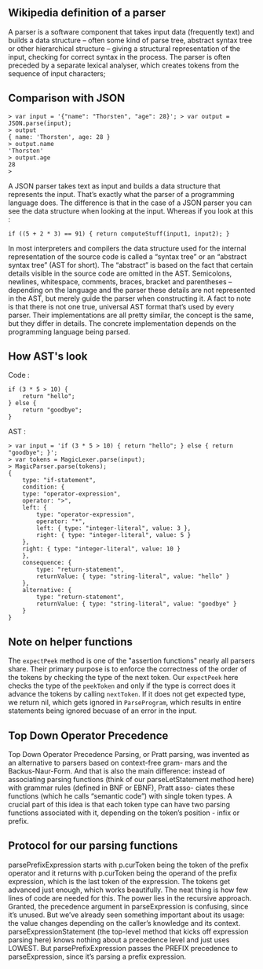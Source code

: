 ## Wikipedia definition of a parser
A parser is a software component that takes input data (frequently text) and builds a data structure – often some kind of parse tree, abstract syntax tree or other hierarchical structure – giving a structural representation of the input, checking for correct syntax in the process. The parser is often preceded by a separate lexical analyser, which creates tokens from the sequence of input characters;

## Comparison with JSON
```
> var input = '{"name": "Thorsten", "age": 28}'; > var output = JSON.parse(input);
> output
{ name: 'Thorsten', age: 28 }
> output.name
'Thorsten'
> output.age
28
>
```
A JSON parser takes text as input and builds a data structure that represents the input. That’s exactly what the parser of a programming language does. The difference is that in the case of a JSON parser you can see the data structure when looking at the input. Whereas if you look at this :
```
if ((5 + 2 * 3) == 91) { return computeStuff(input1, input2); }
```

In most interpreters and compilers the data structure used for the internal representation of
the source code is called a “syntax tree” or an “abstract syntax tree” (AST for short). The “abstract” is based on the fact that certain details visible in the source code are omitted in the AST. Semicolons, newlines, whitespace, comments, braces, bracket and parentheses – depending on the language and the parser these details are not represented in the AST, but merely guide
the parser when constructing it.
A fact to note is that there is not one true, universal AST format that’s used by every parser. Their implementations are all pretty similar, the concept is the same, but they differ in details. The concrete implementation depends on the programming language being parsed.

## How AST's look
Code :
```
if (3 * 5 > 10) { 
    return "hello";
} else {
    return "goodbye";
}
```
AST :
```
> var input = 'if (3 * 5 > 10) { return "hello"; } else { return "goodbye"; }'; 
> var tokens = MagicLexer.parse(input);
> MagicParser.parse(tokens);
{
    type: "if-statement",
    condition: {
    type: "operator-expression",
    operator: ">",
    left: {
        type: "operator-expression",
        operator: "*",
        left: { type: "integer-literal", value: 3 },
        right: { type: "integer-literal", value: 5 }
    },
    right: { type: "integer-literal", value: 10 }
    },
    consequence: {
        type: "return-statement",
        returnValue: { type: "string-literal", value: "hello" }
    },
    alternative: {
        type: "return-statement",
        returnValue: { type: "string-literal", value: "goodbye" }
    }
}
```

## Note on helper functions
The `expectPeek` method is one of the "assertion functions" nearly all parsers share. Their primary purpose is to enforce the correctness of the order of the tokens by checking the type of the next token. Our `expectPeek` here checks the type of the `peekToken` and only if the type is correct does it advance the tokens by calling `nextToken`.
If it does not get expected type, we return nil, which gets ignored in `ParseProgram`, which results in entire statements being ignored becuase of an error in the input.


## Top Down Operator Precedence
Top Down Operator Precedence Parsing, or Pratt parsing, was invented as an alternative to parsers based on context-free gram- mars and the Backus-Naur-Form.
And that is also the main difference: instead of associating parsing functions (think of our parseLetStatement method here) with grammar rules (defined in BNF or EBNF), Pratt asso- ciates these functions (which he calls “semantic code”) with single token types. A crucial part of this idea is that each token type can have two parsing functions associated with it, depending on the token’s position - infix or prefix.

## Protocol for our parsing functions 
parsePrefixExpression starts with p.curToken being the token of the prefix operator and it returns with p.curToken being the operand of the prefix expression, which is the last token of the expression. The tokens get advanced just enough, which works beautifully. The neat thing is how few lines of code are needed for this. The power lies in the recursive approach.
Granted, the precedence argument in parseExpression is confusing, since it’s unused. But we’ve already seen something important about its usage: the value changes depending on the caller’s knowledge and its context. parseExpressionStatement (the top-level method that kicks off expression parsing here) knows nothing about a precedence level and just uses LOWEST. But parsePrefixExpression passes the PREFIX precedence to parseExpression, since it’s parsing a prefix expression.
